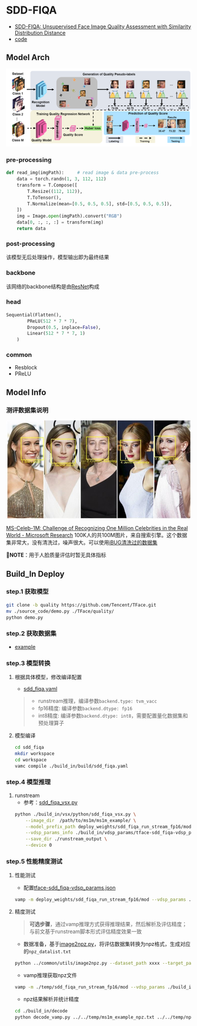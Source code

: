 # SDD-FIQA

- [SDD-FIQA: Unsupervised Face Image Quality Assessment with Similarity Distribution Distance](https://arxiv.org/abs/2103.05977)
- [code](https://github.com/Tencent/TFace/tree/quality)

## Model Arch

<div align=center><img src="../../../images/cv/face_quality/sdd-fiqa/arch.png"></div>

### pre-processing
```python
def read_img(imgPath):     # read image & data pre-process
    data = torch.randn(1, 3, 112, 112)
    transform = T.Compose([
        T.Resize((112, 112)),
        T.ToTensor(),
        T.Normalize(mean=[0.5, 0.5, 0.5], std=[0.5, 0.5, 0.5]),
    ])
    img = Image.open(imgPath).convert("RGB")
    data[0, :, :, :] = transform(img)
    return data
```
### post-processing
该模型无后处理操作，模型输出即为最终结果

### backbone
该网络的backbone结构是由[ResNet](../../classification/resnet/README.md)构成

### head

```python
Sequential(Flatten(),
        PReLU(512 * 7 * 7),
        Dropout(0.5, inplace=False),
        Linear(512 * 7 * 7, 1)
    )
```

### common

- Resblock
- PReLU

## Model Info

### 测评数据集说明
<div align=center><img src="../../../images/dataset/ms1m.jpg"></div>

[MS-Celeb-1M: Challenge of Recognizing One Million Celebrities in the Real World - Microsoft Research](https://www.microsoft.com/en-us/research/project/ms-celeb-1m-challenge-recognizing-one-million-celebrities-real-world/) 100K人的共100M图片，来自搜索引擎。这个数据集非常大，没有清洗过，噪声很大。可以使用[iBUG清洗过的数据集](https://link.zhihu.com/?target=https%3A//pan.baidu.com/s/1nxmSCch)

📝**NOTE**：用于人脸质量评估时暂无具体指标


## Build_In Deploy

### step.1 获取模型
```bash
git clone -b quality https://github.com/Tencent/TFace.git
mv ./source_code/demo.py ./TFace/quality/
python demo.py
```

### step.2 获取数据集
- [example](https://link.zhihu.com/?target=https%3A//pan.baidu.com/s/1nxmSCch)

### step.3 模型转换
1. 根据具体模型，修改编译配置
    - [sdd_fiqa.yaml](./build_in/build/sdd_fiqa.yaml)
    
    > - runstream推理，编译参数`backend.type: tvm_vacc`
    > - fp16精度: 编译参数`backend.dtype: fp16`
    > - int8精度: 编译参数`backend.dtype: int8`，需要配置量化数据集和预处理算子

2. 模型编译
    ```bash
    cd sdd_fiqa
    mkdir workspace
    cd workspace
    vamc compile ./build_in/build/sdd_fiqa.yaml
    ```

### step.4 模型推理
1. runstream
    - 参考：[sdd_fiqa_vsx.py](./build_in/vsx/python/sdd_fiqa_vsx.py)
    ```bash
    python ./build_in/vsx/python/sdd_fiqa_vsx.py \
        --image_dir  /path/to/ms1m/ms1m_example/ \
        --model_prefix_path deploy_weights/sdd_fiqa_run_stream_fp16/mod \
        --vdsp_params_info ./build_in/vdsp_params/tface-sdd_fiqa-vdsp_params.json \
        --save_dir ./runstream_output \
        --device 0
    ```

### step.5 性能精度测试
1. 性能测试
    - 配置[tface-sdd_fiqa-vdsp_params.json](./build_in/vdsp_params/tface-sdd_fiqa-vdsp_params.json)
    ```bash
    vamp -m deploy_weights/sdd_fiqa_run_stream_fp16/mod --vdsp_params ./build_in/vdsp_params/tface-sdd_fiqa-vdsp_params.json  -i 1 -p 1 -b 1
    ```

2. 精度测试
    > **可选步骤**，通过vamp推理方式获得推理结果，然后解析及评估精度；与前文基于runstream脚本形式评估精度效果一致
    
    - 数据准备，基于[image2npz.py](../common/utils/image2npz.py)，将评估数据集转换为npz格式，生成对应的`npz_datalist.txt`
    ```bash
    python ../common/utils/image2npz.py --dataset_path xxxx --target_path  xxx --text_path xxx.txt
    ```

    - vamp推理获取npz文件
    ```bash
    vamp -m ./temp/sdd_fiqa_run_stream_fp16/mod --vdsp_params ./build_in/vdsp_params/sdd_fiqa_vdsp_params.json  -i 1 -p 1 -b 1 --datalist ./temp/ ms1m_example_npz.txt --path_output ./temp/npz_output
    ```
    
    - npz结果解析并统计精度
    ```bash
    cd ./build_in/decode
    python decode_vamp.py ../../temp/ms1m_example_npz.txt ../../temp/npz_output
    ```


